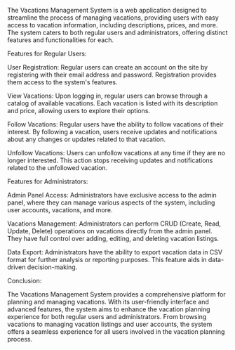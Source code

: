 The Vacations Management System is a web application designed to streamline the process of managing vacations, 
providing users with easy access to vacation information, including descriptions, prices, and more. 
The system caters to both regular users and administrators, offering distinct features and functionalities for each.

Features for Regular Users:

User Registration: Regular users can create an account on the site by registering with their email address and password. Registration provides them access to the system's features.

View Vacations: Upon logging in, regular users can browse through a catalog of available vacations. Each vacation is listed with its description and price, allowing users to explore their options.

Follow Vacations: Regular users have the ability to follow vacations of their interest. By following a vacation, users receive updates and notifications about any changes or updates related to that vacation.

Unfollow Vacations: Users can unfollow vacations at any time if they are no longer interested. This action stops receiving updates and notifications related to the unfollowed vacation.

Features for Administrators:

Admin Panel Access: Administrators have exclusive access to the admin panel, where they can manage various aspects of the system, including user accounts, vacations, and more.

Vacations Management: Administrators can perform CRUD (Create, Read, Update, Delete) operations on vacations directly from the admin panel. They have full control over adding, editing, and deleting vacation listings.

Data Export: Administrators have the ability to export vacation data in CSV format for further analysis or reporting purposes. This feature aids in data-driven decision-making.

Conclusion:

The Vacations Management System provides a comprehensive platform for planning and managing vacations. 
With its user-friendly interface and advanced features, the system aims to enhance the vacation planning experience for both regular users and administrators. 
From browsing vacations to managing vacation listings and user accounts, the system offers a seamless experience for all users involved in the vacation planning process.

